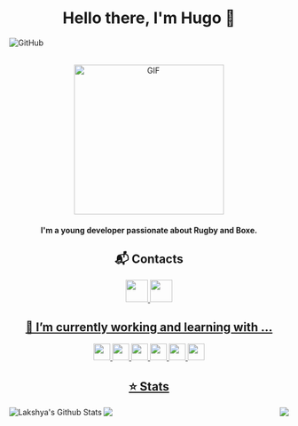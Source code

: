   
<p>
  <h1 align="center"><b>Hello there, I'm Hugo 👋</b></h1>
</p>

![GitHub](https://komarev.com/ghpvc/?username=hugoocoding&style=plastic)

  <p align="center">

  <br>
  <img height="270px" alt="GIF" src="https://i.pinimg.com/originals/e4/26/70/e426702edf874b181aced1e2fa5c6cde.gif" />
  <br>
  <h4 align="center"> I'm a young developer passionate about <strong>Rugby</strong> and <strong>Boxe</strong>.
  </p>

  <h2 align='center'>📬 Contacts</h2>

  <p align="center">
  <a href="https://twitter.com/KayzunEnY"><img height="40" src="https://img.shields.io/badge/Twitter-1DA1F2?style=for-the-badge&logo=twitter&logoColor=white">
  <img height="40" src="https://discord.c99.nl/widget/theme-3/353276676261543947.png">

  <h2 align='center'>🔭  I’m currently working and learning with ...</h2>
  <p align="center">

  <img height="30" src="https://img.shields.io/badge/Java-ED8B00?style=for-the-badge&logo=java&logoColor=white">
  <img height="30" src="https://img.shields.io/badge/IntelliJIDEA-000000.svg?style=for-the-badge&logo=intellij-idea&logoColor=white">
  <img height="30" src="https://img.shields.io/badge/MySQL-00000F?style=for-the-badge&logo=mysql&logoColor=white">                                                       
  <img height="30" src="https://img.shields.io/badge/PostgreSQL-316192?style=for-the-badge&logo=postgresql&logoColor=white"> 
  <img height="30" src="https://img.shields.io/badge/redis-%23DD0031.svg?&style=for-the-badge&logo=redis&logoColor=white">                                         
  <img height="30" src="https://img.shields.io/badge/Arduino-00979D?style=for-the-badge&logo=Arduino&logoColor=white">
    
  <h2 align="center">⭐ Stats</h2>  
    
  <img align="left" src="https://github-readme-stats.vercel.app/api?username=hugoocoding&show_icons=true&title_color=fff&icon_color=79ff97&text_color=efefef&bg_color=24292e" alt="Lakshya's Github Stats">

<img align="right" src="https://github-readme-stats.vercel.app/api/top-langs/?username=hugoocoding&show_icons=true&hide_border=true&theme=radical">
<img src="https://github.com/punitkmryh/punitkmryh/blob/master/wave.svg" />
